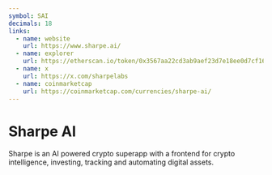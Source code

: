 ```yaml
---
symbol: SAI
decimals: 18
links:
  - name: website
    url: https://www.sharpe.ai/
  - name: explorer
    url: https://etherscan.io/token/0x3567aa22cd3ab9aef23d7e18ee0d7cf16974d7e6
  - name: x
    url: https://x.com/sharpelabs
  - name: coinmarketcap
    url: https://coinmarketcap.com/currencies/sharpe-ai/
---
```


# Sharpe AI

Sharpe is an AI powered crypto superapp with a frontend for crypto intelligence, investing, tracking and automating digital assets.
